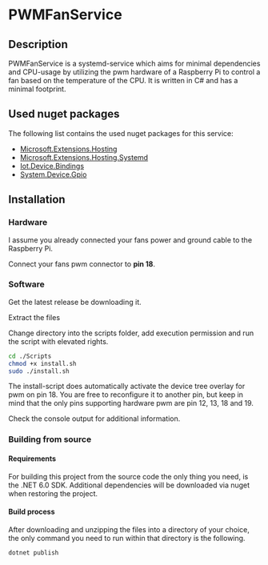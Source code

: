 # PWMFanService
## Description
PWMFanService is a systemd-service which aims for minimal dependencies and CPU-usage by utilizing the pwm hardware of a Raspberry Pi to control a fan based on the temperature of the CPU. It is written in C# and has a minimal footprint.

## Used nuget packages
The following list contains the used nuget packages for this service:
- [Microsoft.Extensions.Hosting](https://www.nuget.org/packages/Microsoft.Extensions.Hosting)
- [Microsoft.Extensions.Hosting.Systemd](https://www.nuget.org/packages/Microsoft.Extensions.Hosting.Systemd)
- [Iot.Device.Bindings](https://www.nuget.org/packages/Iot.Device.Bindings)
- [System.Device.Gpio](https://www.nuget.org/packages/System.Device.Gpio)

## Installation
### Hardware
I assume you already connected your fans power and ground cable to the Raspberry Pi.

Connect your fans pwm connector to **pin 18**.
### Software


Get the latest release be downloading it.

Extract the files

Change directory into the scripts folder, add execution permission and run the script with elevated rights.
```bash
cd ./Scripts
chmod +x install.sh
sudo ./install.sh
```
The install-script does automatically activate the device tree overlay for pwm on pin 18. You are free to reconfigure it to another pin, but keep in mind that the only pins supporting hardware pwm are pin 12, 13, 18 and 19.

Check the console output for additional information.

### Building from source
#### Requirements
For building this project from the source code the only thing you need, is the .NET 6.0 SDK. Additional dependencies will be downloaded via nuget when restoring the project.
#### Build process
After downloading and unzipping the files into a directory of your choice, the only command you need to run within that directory is the following.
```bash
dotnet publish
```